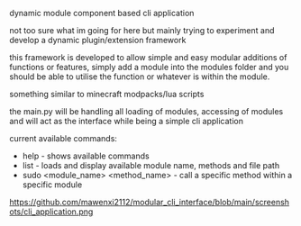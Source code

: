 dynamic module component based cli application 

not too sure what im going for here but mainly trying to experiment and develop a dynamic plugin/extension framework

this framework is developed to allow simple and easy modular additions of functions or features, simply add a module into the modules folder
and you should be able to utilise the function or whatever is within the module.

something similar to minecraft modpacks/lua scripts

the main.py will be handling all loading of modules, accessing of modules and will act as the interface while being a simple cli application

current available commands:
- help - shows available commands
- list - loads and display available module name, methods and file path
- sudo <module_name> <method_name> - call a specific method within a specific module

https://github.com/mawenxi2112/modular_cli_interface/blob/main/screenshots/cli_application.png
